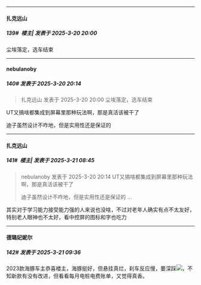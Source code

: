 ﻿
*****

####  扎克远山  
##### 139#         楼主| 发表于 2025-3-20 20:00

尘埃落定，选车结束


*****

####  nebulanoby  
##### 140#       发表于 2025-3-20 20:14

<blockquote>扎克远山 发表于 2025-3-20 20:00
尘埃落定，选车结束</blockquote>
UT又搞啥都集成到屏幕里那种玩法啊，那是真活该被干了

迪子虽然设计不咋地，但是实用性还是保证的


*****

####  扎克远山  
##### 141#         楼主| 发表于 2025-3-21 08:45

<blockquote>nebulanoby 发表于 2025-3-20 20:14
UT又搞啥都集成到屏幕里那种玩法啊，那是真活该被干了

迪子虽然设计不咋地，但是实用性还是保证的 ...</blockquote>
其实对于学习能力接受能力强的人来说也没啥，不过对老年人确实有点不太友好，特别老人眼神也不太好，看中控屏的图标和字也吃力


*****

####  德璐妃妮尔  
##### 142#       发表于 2025-3-21 09:36

2023款海豚车主恭喜楼主，海豚挺好，但悬挂真烂，刹车反应慢，要深踩<img src="https://static.saraba1st.com/image/smiley/face2017/233.png" referrerpolicy="no-referrer">，不知新款有没有改进，但看看每月电桩电费账单，又觉得真香。

